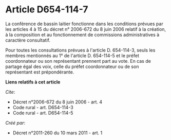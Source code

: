 # Article D654-114-7

La conférence de bassin laitier fonctionne dans les conditions prévues par les articles 4 à 15 du décret n° 2006-672 du 8
juin 2006 relatif à la création, à la composition et au fonctionnement de commissions administratives à caractère
consultatif. 

Pour toutes les consultations prévues à l'article D. 654-114-3, seuls les membres mentionnés au 1° de l'article D. 654-114-5
et le préfet coordonnateur ou son représentant prennent part au vote. En cas de partage égal des voix, celle du préfet
coordonnateur ou de son représentant est prépondérante.

**Liens relatifs à cet article**

_Cite_:

  - Décret n°2006-672 du 8 juin 2006 - art. 4
  - Code rural - art. D654-114-3
  - Code rural - art. D654-114-5

_Créé par_:

  - Décret n°2011-260 du 10 mars 2011 - art. 1

